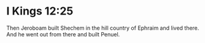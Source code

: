 # I Kings 12:25

Then Jeroboam built Shechem in the hill country of Ephraim and lived there. And he went out from there and built Penuel.
